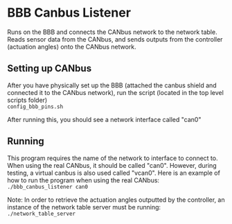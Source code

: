 # BBB Canbus Listener
Runs on the BBB and connects the CANbus network
to the network table. Reads sensor data from the CANbus,
and sends outputs from the controller (actuation angles)
onto the CANbus network.

## Setting up CANbus
After you have physically set up the BBB (attached the canbus shield and connected
it to the CANbus network), run the script (located in the top level scripts folder)  
```config_bbb_pins.sh```  

After running this, you should see a network interface called "can0"

## Running
This program requires the name of the network to interface to connect to.
When using the real CANbus, it should be called "can0". However, during
testing, a virtual canbus is also used called "vcan0".
Here is an example of how to run the program when using the real CANbus:  
```./bbb_canbus_listener can0```

Note: In order to retrieve the actuation angles outputted by the controller, 
an instance of the network table server must be running:
```./network_table_server```
